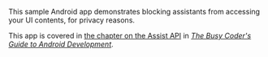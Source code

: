 This sample Android app demonstrates
blocking assistants from accessing your UI contents, for privacy reasons.

This app is covered in 
[the chapter on the Assist API](https://commonsware.com/Android/previews/the-assist-api-now-on-tap)
in [*The Busy Coder's Guide to Android Development*](https://commonsware.com/Android/).

